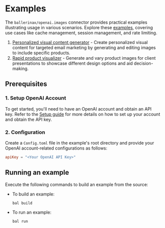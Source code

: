 # Examples

The `ballerinax/openai.images` connector provides practical examples illustrating usage in various scenarios. Explore these [examples](https://github.com/ballerina-platform/module-ballerinax-openai.images/tree/main/examples), covering use cases like cache management, session management, and rate limiting.

1. [Personalized visual content generator](https://github.com/ballerina-platform/module-ballerinax-openai.images/tree/main/example/Personalized-visual-content-generator) - Create personalized visual content for targeted email marketing by generating and editing images to include specific products.
2. [Rapid product visualizer](https://github.com/ballerina-platform/module-ballerinax-openai.images/tree/main/examples/Rapid-product-visualizer) - Generate and vary product images for client presentations to showcase different design options and aid decision-making.

## Prerequisites

### 1. Setup OpenAI Account
To get started, you'll need to have an OpenAI account and obtain an API key. Refer to the [Setup guide](https://central.ballerina.io/ballerinax/openai.images/latest#setup-guide) for more details on how to set up your account and obtain the API key.

### 2. Configuration
Create a `Config.toml` file in the example's root directory and provide your OpenAI account-related configurations as follows:

```toml
apiKey = "<Your OpenAI API Key>"
```

## Running an example

Execute the following commands to build an example from the source:

* To build an example:

    ```bash
    bal build
    ```

* To run an example:

    ```bash
    bal run
    ```